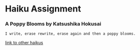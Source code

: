 # Haiku Assignment
### A Poppy Blooms by Katsushika Hokusai

`I write, erase
rewrite, erase again
and then a poppy blooms.`

[link to other haikus](https://www.readpoetry.com/10-vivid-haikus-to-leave-you-breathless/)